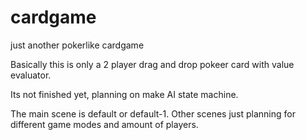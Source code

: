 # cardgame
just another pokerlike cardgame

Basically this is only a 2 player drag and drop pokeer card with value evaluator. 

Its not finished yet, planning on make AI state machine.

The main scene is default or default-1. Other scenes just planning for different game modes and amount of players.
